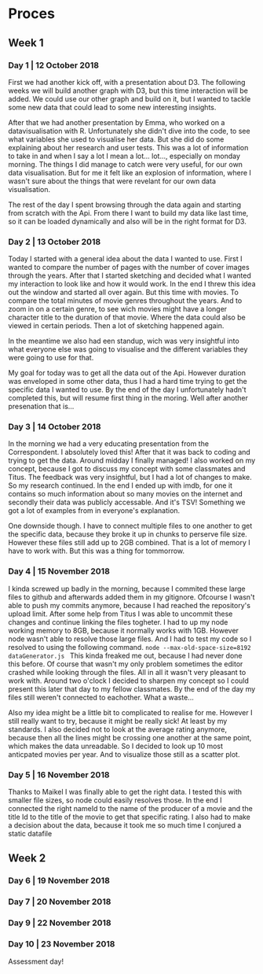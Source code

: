 # Proces 


## Week 1


### Day 1 | 12 October 2018

First we had another kick off, with a presentation about D3. The following weeks we will build another graph with D3, but this time interaction will be added. We could use our other graph and build on it, but I wanted to tackle some new data that could lead to some new interesting insights. 

After that we had another presentation by Emma, who worked on a datavisualisation with R. Unfortunately she didn't dive into the code, to see what variables she used to visualise her data. But she did do some explaining about her research and user tests. This was a lot of information to take in and when I say a lot I mean a lot... lot..., especially on monday morning. The things I did manage to catch were very useful, for our own data visualisation. But for me it felt like an explosion of information, where I wasn't sure about the things that were revelant for our own data visualisation.

The rest of the day I spent browsing through the data again and starting from scratch with the Api. From there I want to build my data like last time, so it can be loaded dynamically and also will be in the right format for D3. 

### Day 2 | 13 October 2018

Today I started with a general idea about the data I wanted to use. First I wanted to compare the number of pages with the number of cover images through the years. After that I started sketching and decided what I wanted my interaction to look like and how it would work. In the end I threw this idea out the window and started all over again. But this time with movies. To compare the total minutes of movie genres throughout the years. And to zoom in on a certain genre, to see wich movies might have a longer character title to the duration of that movie. Where the data could also be viewed in certain periods. Then a lot of sketching happened again. 

In the meantime we also had een standup, wich was very insightful into what everyone else was going to visualise and the different variables they were going to use for that. 

My goal for today was to get all the data out of the Api. However duration was enveloped in some other data, thus I had a hard time trying to get the specific data I wanted to use. By the end of the day I unfortunately hadn't completed this, but will resume first thing in the moring. Well after another presenation that is... 



### Day 3 | 14 October 2018

In the morning we had a very educating presentation from the Correspondent. I absolutely loved this! After that it was back to coding and trying to get the data. Around midday I finally managed! I also worked on my concept, because I got to discuss my concept with some classmates and Titus. The feedback was very insightful, but I had a lot of changes to make. So my research continued. In the end I ended up with imdb, for one it contains so much information about so many movies on the internet and secondly their data was publicly accessable. And it's TSV! Something we got a lot of examples from in everyone's explanation. 

One downside though. I have to connect multiple files to one another to get the specific data, because they broke it up in chunks to perserve file size. However these files still add up to 2GB combined. That is a lot of memory I have to work with. But this was a thing for tommorrow. 


### Day 4 | 15 November 2018

I kinda screwed up badly in the morning, because I commited these large files to github and afterwards added them in my gitignore. Ofcourse I wasn't able to push my commits anymore, because I had reached the repository's upload limit. After some help from Titus I was able to uncommit these changes and continue linking the files togheter. I had to up my node working memory to 8GB, because it normally works with 1GB. However node wasn't able to resolve those large files. And I had to test my code so I resolved to using the following command. ```node --max-old-space-size=8192 dataGenerator.js ``` This kinda freaked me out, because I had never done this before. Of course that wasn't my only problem sometimes the editor crashed while looking through the files. All in all it wasn't very pleasant to work with. Around two o'clock I decided to sharpen my concept so I could present this later that day to my fellow classmates. By the end of the day my files still weren't connected to eachother. What a waste...

Also my idea might be a little bit to complicated to realise for me. However I still really want to try, because it might be really sick! At least by my standards. I also decided not to look at the average rating anymore, because then all the lines might be crossing one another at the same point, which makes the data unreadable. So I decided to look up 10 most anticpated movies per year. And to visualize those still as a scatter plot. 


### Day 5 | 16 November 2018

Thanks to Maikel I was finally able to get the right data. I tested this with smaller file sizes, so node could easily resolves those. In the end I connected the right nameId to the name of the producer of a movie and the title Id to the title of the movie to get that specific rating. I also had to make a decision about the data, because it took me so much time I conjured a static datafile




## Week 2


### Day 6 | 19 November 2018



### Day 7 | 20 November 2018



### Day 9 | 22 November 2018



### Day 10 | 23 November 2018

Assessment day!